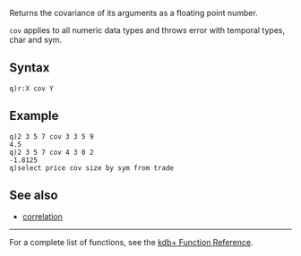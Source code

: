 Returns the covariance of its arguments as a floating point number.

`cov` applies to all numeric data types and throws error with temporal types, char and sym.

Syntax
------

    q)r:X cov Y

Example
-------

    q)2 3 5 7 cov 3 3 5 9
    4.5
    q)2 3 5 7 cov 4 3 0 2
    -1.8125
    q)select price cov size by sym from trade

See also
--------

-   [correlation](Reference/cor "wikilink")

------------------------------------------------------------------------

For a complete list of functions, see the [kdb+ Function Reference](Reference "wikilink").
